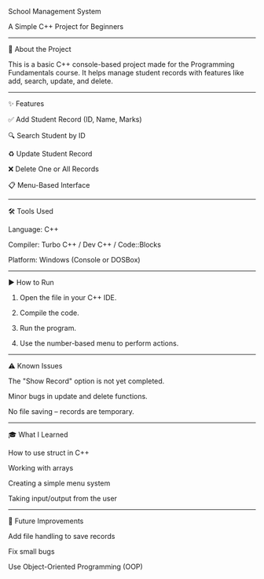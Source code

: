 School Management System

A Simple C++ Project for Beginners


---

📘 About the Project

This is a basic C++ console-based project made for the Programming Fundamentals course. It helps manage student records with features like add, search, update, and delete.


---

✨ Features

✅ Add Student Record (ID, Name, Marks)

🔍 Search Student by ID

♻ Update Student Record

❌ Delete One or All Records

📋 Menu-Based Interface



---

🛠 Tools Used

Language: C++

Compiler: Turbo C++ / Dev C++ / Code::Blocks

Platform: Windows (Console or DOSBox)



---

▶ How to Run

1. Open the file in your C++ IDE.


2. Compile the code.


3. Run the program.


4. Use the number-based menu to perform actions.




---

⚠ Known Issues

The "Show Record" option is not yet completed.

Minor bugs in update and delete functions.

No file saving – records are temporary.



---

🎓 What I Learned

How to use struct in C++

Working with arrays

Creating a simple menu system

Taking input/output from the user



---

🚀 Future Improvements

Add file handling to save records

Fix small bugs

Use Object-Oriented Programming (OOP)
